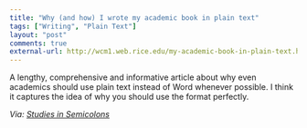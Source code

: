 ```yaml
---
title: "Why (and how) I wrote my academic book in plain text"
tags: ["Writing", "Plain Text"]
layout: "post"
comments: true
external-url: http://wcm1.web.rice.edu/my-academic-book-in-plain-text.html
---
```


A lengthy, comprehensive and informative article about why even academics should use plain text instead of Word whenever possible. I think it captures the idea of why you should use the format perfectly.

*Via: [Studies in Semicolons](http://semicolons.net/post/36156007526/plain-text-is-where-ideas-can-grow-and-flourish)*
